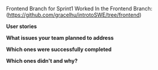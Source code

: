 Frontend Branch for Sprint1 Worked In the Frontend Branch: (https://github.com/gracelhu/introtoSWE/tree/frontend)

**User stories**

**What issues your team planned to address**

**Which ones were successfully completed**

**Which ones didn't and why?**
